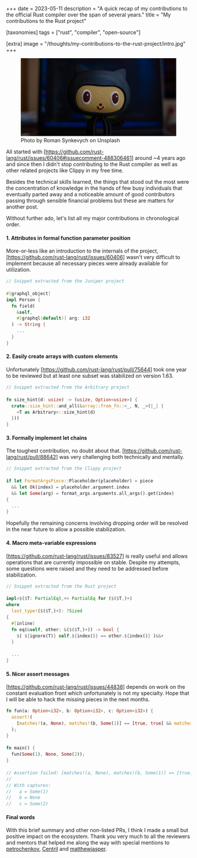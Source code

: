 +++
date = 2023-05-11
description = "A quick recap of my contributions to the official Rust compiler over the span of several years."
title = "My contributions to the Rust project"

[taxonomies]
tags = ["rust", "compiler", "open-source"]

[extra]
image = "/thoughts/my-contributions-to-the-rust-project/intro.jpg"
+++

<figure class="image">
  <img src="/thoughts/my-contributions-to-the-rust-project/intro.jpg" alt="Introduction">
  <figcaption>Photo by Roman Synkevych on Unsplash</figcaption>
</figure>

All started with [https://github.com/rust-lang/rust/issues/60406#issuecomment-488306461] around ~4 years ago and since then I didn't stop contributing to the Rust compiler as well as other related projects like Clippy in my free time.

Besides the technical skills learned, the things that stood out the most were the concentration of knowledge in the hands of few busy individuals that eventually parted away and a noticeable amount of good contributors passing through sensible financial problems but these are matters for another post.

Without further ado, let's list all my major contributions in chronological order.

<h4 class="is-4 subtitle">1. Attributes in formal function parameter position</h4>

More-or-less like an introduction to the internals of the project, [https://github.com/rust-lang/rust/issues/60406] wasn't very difficult to implement because all necessary pieces were already available for utilization.

```rust
// Snippet extracted from the Juniper project

#[graphql_object]
impl Person {
  fn field(
    &self,
    #[graphql(default)] arg: i32
  ) -> String {
    ...
  }
}
```

<h4 class="is-4 subtitle">2. Easily create arrays with custom elements</h4>

Unfortunately [https://github.com/rust-lang/rust/pull/75644] took one year to be reviewed but at least one subset was stabilized on version 1.63.

```rust
// Snippet extracted from the Arbitrary project

fn size_hint(d: usize) -> (usize, Option<usize>) {
  crate::size_hint::and_all(&array::from_fn::<_, N, _>(|_| {
    <T as Arbitrary>::size_hint(d)
  }))
}
```

<h4 class="is-4 subtitle">3. Formally implement let chains</h4>

The toughest contribution, no doubt about that. [https://github.com/rust-lang/rust/pull/88642] was very challenging both technically and mentally.

```rust
// Snippet extracted from the Clippy project

if let FormatArgsPiece::Placeholder(placeholder) = piece
  && let Ok(index) = placeholder.argument.index
  && let Some(arg) = format_args.arguments.all_args().get(index)
{
  ...
}
```

Hopefully the remaining concerns involving dropping order will be resolved in the near future to allow a possible stabilization.

<h4 class="is-4 subtitle">4. Macro meta-variable expressions</h4>

[https://github.com/rust-lang/rust/issues/83527] is really useful and allows operations that are currently impossible on stable. Despite my attempts, some questions were raised and they need to be addressed before stabilization.

```rust
// Snippet extracted from the Rust project

impl<$($T: PartialEq),+> PartialEq for ($($T,)+)
where
  last_type!($($T,)+): ?Sized
{
  #[inline]
  fn eq(&self, other: &($($T,)+)) -> bool {
    $( ${ignore(T)} self.${index()} == other.${index()} )&&+
  }

  ...
}
```

<h4 class="is-4 subtitle">5. Nicer assert messages</h4>

[https://github.com/rust-lang/rust/issues/44838] depends on work on the constant evaluation front which unfortunately is not my specialty. Hope that I will be able to hack the missing pieces in the next months.

```rust
fn fun(a: Option<i32>, b: Option<i32>, c: Option<i32>) {
  assert!(
    [matches!(a, None), matches!(b, Some(1)] == [true, true] && matches!(c, Some(x) if x == 2)
  );
}

fn main() {
  fun(Some(1), None, Some(2));
}

// Assertion failed: [matches!(a, None), matches!(b, Some(1)] == [true, true] && matches!(c, Some(x) if x == 2)
//
// With captures:
//   a = Some(1)
//   b = None
//   c = Some(2)
```

<h4 class="is-4 subtitle">Final words</h4>

With this brief summary and other non-listed PRs, I think I made a small but positive impact on the ecosystem. Thank you very much to all the reviewers and mentors that helped me along the way with special mentions to [petrochenkov], [Centril] and [matthewjasper].

[https://github.com/rust-lang/rust/issues/60406#issuecomment-488306461]: https://github.com/rust-lang/rust/issues/60406#issuecomment-488306461
[https://github.com/rust-lang/rust/issues/60406]: https://github.com/rust-lang/rust/issues/60406
[https://github.com/rust-lang/rust/pull/75644]: https://github.com/rust-lang/rust/pull/75644
[https://github.com/rust-lang/rust/pull/88642]: https://github.com/rust-lang/rust/pull/88642
[https://github.com/rust-lang/rust/issues/83527]: https://github.com/rust-lang/rust/issues/83527
[https://github.com/rust-lang/rust/issues/44838]: https://github.com/rust-lang/rust/issues/44838
[petrochenkov]: https://github.com/petrochenkov
[Centril]: https://github.com/Centril
[matthewjasper]: https://github.com/matthewjasper